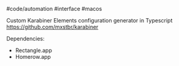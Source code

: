 #code/automation #interface #macos


Custom Karabiner Elements configuration generator in Typescript
https://github.com/mxstbr/karabiner

Dependencies:
- Rectangle.app
- Homerow.app